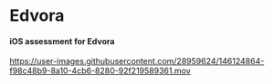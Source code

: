 # Edvora

#### iOS assessment for Edvora

https://user-images.githubusercontent.com/28959624/146124864-f98c48b9-8a10-4cb6-8280-92f219589361.mov


